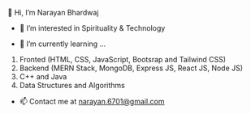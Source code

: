 👋 Hi, I’m Narayan Bhardwaj
- 👀 I’m interested in Spirituality & Technology 

- 🌱 I’m currently learning ...
1. Fronted (HTML, CSS, JavaScript, Bootsrap and Tailwind CSS)
2. Backend (MERN Stack, MongoDB,  Express JS, React JS, Node JS)
3. C++ and Java
4. Data Structures and Algorithms

- 📫 Contact me at narayan.6701@gmail.com

<!---
narayan6701/narayan6701 is a ✨ special ✨ repository because its `README.md` (this file) appears on your GitHub profile.
You can click the Preview link to take a look at your changes.
--->
